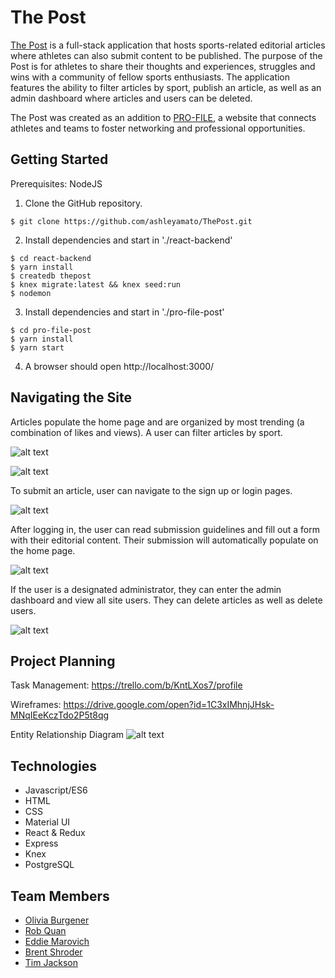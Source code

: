 # The Post

[The Post](https://theprofilepost.herokuapp.com/) is a full-stack application that hosts sports-related editorial articles where athletes can also submit content to be published. The purpose of the Post is for athletes to share their thoughts and experiences, struggles and wins with a community of fellow sports enthusiasts. The application features the ability to filter articles by sport, publish an article, as well as an admin dashboard where articles and users can be deleted.

The Post was created as an addition to [PRO-FILE](http://pro-file.us/#/), a website that connects athletes and teams to foster networking and professional opportunities.

## Getting Started

Prerequisites: NodeJS

1. Clone the GitHub repository.
```
$ git clone https://github.com/ashleyamato/ThePost.git
```
2. Install dependencies and start in './react-backend'
```
$ cd react-backend
$ yarn install
$ createdb thepost
$ knex migrate:latest && knex seed:run
$ nodemon
```
3. Install dependencies and start in './pro-file-post'
```
$ cd pro-file-post
$ yarn install
$ yarn start
```
4. A browser should open http://localhost:3000/

## Navigating the Site

Articles populate the home page and are organized by most trending (a combination of likes and views). A user can filter articles by sport.

![alt text](images/homepage.png)

![alt text](images/article.png)

To submit an article, user can navigate to the sign up or login pages.

![alt text](images/login.png)

After logging in, the user can read submission guidelines and fill out a form with their editorial content. Their submission will automatically populate on the home page.

![alt text](images/submitform.png)

If the user is a designated administrator, they can enter the admin dashboard and view all site users. They can delete articles as well as delete users.

![alt text](images/admin.png)

## Project Planning

Task Management: https://trello.com/b/KntLXos7/profile

Wireframes: https://drive.google.com/open?id=1C3xIMhnjJHsk-MNqIEeKczTdo2P5t8qg

Entity Relationship Diagram
![alt text](images/erd.png)

## Technologies

* Javascript/ES6
* HTML
* CSS
* Material UI
* React & Redux
* Express
* Knex
* PostgreSQL

## Team Members
* [Olivia Burgener](https://github.com/oaburgener)
* [Rob Quan](https://github.com/TheRobQ)
* [Eddie Marovich](https://github.com/eddiemarovich)
* [Brent Shroder](https://github.com/Brumpo)
* [Tim Jackson](https://github.com/Mirtau)
